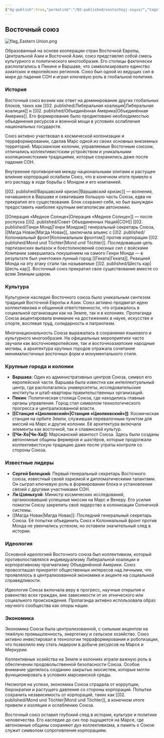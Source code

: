 ```yaml
---
{"dg-publish":true,"permalink":"/02-published/vostochnyj-soyuz/","tags":["фракция"]}
---
```


## Восточный союз

![flag_Eastern Union.png](/img/user/09.%20files/flag_Eastern%20Union.png)

Образованный на основе кооперации стран Восточной Европы, Центральной Азии и Восточной Азии, союз представлял собой смесь культурного и политического многообразия. Его столицы фактически располагались в Пекине и Варшаве, что символизировало единство азиатских и европейских регионов. Союз был одной из ведущих сил в мире до падения СОН и играл ключевую роль в глобальной политике.

### История

Восточный союз возник как ответ на доминирование других глобальных блоков, таких как [[02. published/Либеральная коалиция\|Либеральная коалиция]] и [[02. published/Объединённая Америка\|Объединённая Америка]]. Его формирование было продиктовано необходимостью объединения ресурсов и военной мощи в условиях ослабления национальных государств.

Союз активно участвовал в космической колонизации и терраформировании, сделав Марс одной из своих основных внеземных территорий. Марсианские колонии, управляемые Восточным союзом, отличались коллективистским устройством и уникальными изоляционистскими традициями, которые сохранились даже после падения СОН.

Внутренние противоречия между национальными элитами и растущее влияние корпораций ослабили Союз, что в конечном итоге привело к его распаду в ходе борьбы с Мондом и его компанией.

[[02. published/Варшавский кризис\|Варшавский кризис]] — волнения, начавшиеся в Варшаве и охватившие большую часть Союза, едва не прекратил его существования. Блок сохранил себя, но был вынужден предоставить наиболее крупным мегаполисам автономию.

[[Операция «Медное Солнце»\|Операция «Медное Солнце»]] — после роспуска [[02. published/Совет Объединенных Наций\|СОН]] [[02. published/Генри Монд\|Генри Мондом]] генеральный секретарь Союза, [[Магда Новак\|Магда Новак]], заключила альянс с [[02. published/Колониальный фронт\|Колониальным фронтом]] против корпорации [[02. published/Mond und Töchter\|Mond und Töchter]]. Последовавшая цепь партизанских вылазок и боестолкновений союзных сил с войсками Компании завершилась покушением на самого Генри Монда — в результате был уничтожен лунный город [[Геката\|Геката]]. Реакцией Монда на эту атаку стали так называемые [[02. published/Шесть кар\|Шесть кар]]. Восточный союз прекратил свое существование вместе со всем Земным шаром. 

### Культура

Культурное наследие Восточного союза было уникальным синтезом традиций Восточной Европы и Азии. Союз активно продвигал идею коллективизма и общинной ответственности, что отражалось в социальной организации как на Земле, так и в колониях. Пропаганда Союза акцентировала внимание на достижениях в науке, искусстве и спорте, воспевая труд, солидарность и патриотизм.

Многонациональность Союза выражалась в сохранении языкового и культурного многообразия. На официальных мероприятиях часто звучали как восточноевропейские, так и восточноазиатские народные мотивы, а архитектура крупных городов отражала сочетание минималистичных восточных форм и монументального стиля.

### Крупные города и колонии

- **Варшава**: Один из административных центров Союза, символ его европейской части. Варшава была известна как интеллектуальный центр, где располагались университеты, исследовательские институты и штаб-квартиры правительственных организаций.
- **Пекин**: Политическая столица Союза, где находились главные органы управления. Город стал символом технологического прогресса и централизованной власти.
- **[[Станция «Циолковский»\|Станция «Циолковский»]]**: Космическая станция на орбите Земли, служившая перевалочным пунктом для миссий на Марс и другие колонии. Её архитектура включала элементы как восточной, так и славянской культур.
- **[[Чи-Хо\|Чи-Хо]]**: Марсианский аванпост Союза. Здесь были созданы автономные общины фермеров и шахтёров, которые продолжали коллективистскую традицию даже после утраты контроля со стороны Союза.

### Известные лидеры

- **Сергей Белецкий**: Первый генеральный секретарь Восточного союза, известный своей харизмой и дипломатическими талантами. Он сыграл ключевую роль в формировании блока и установлении связей с другими участниками СОН.
- **Ли Цзяньхуэй**: Министр космических исследований, организовавший успешные миссии на Марс и Венеру. Его усилия помогли Союзу закрепить своё лидерство в колонизации Солнечной системы.
- [[Магда Новак\|Магда Новак]]: Последний генеральный секретарь Союза. Её попытки объединить Союз и Колониальный фронт против Монда не увенчались успехом, но оставили значительный след в истории.

### Идеология

Основной идеологией Восточного союза был коллективизм, который противопоставлялся индивидуализму Либеральной коалиции и корпоративному прагматизму Объединённой Америки. Союз провозглашал приоритет общественных интересов над личными, что проявлялось в централизованной экономике и акценте на социальной справедливости.

Идеология Союза включала веру в прогресс, научные открытия и равенство всех граждан, вне зависимости от их этнического или социального происхождения. Пропаганда активно использовала образ научного сообщества как опоры нации.

### Экономика

Экономика Союза была централизованной, с сильным акцентом на тяжёлую промышленность, энергетику и сельское хозяйство. Союз активно инвестировал в технологии терраформирования и роботизации, что позволило ему стать лидером в добыче ресурсов на Марсе и Меркурии.

Коллективные хозяйства на Земле и колониях играли важную роль в обеспечении продовольственной безопасности Союза. Особое внимание уделялось созданию закрытых экосистем, которые могли функционировать в условиях марсианской среды.

Несмотря на успехи, экономика Союза страдала от коррупции, бюрократии и растущего давления со стороны корпораций. Попытки сохранить независимость от корпораций, таких как [[02. published/Mond und Töchter\|Mond und Töchter]], в конечном итоге привели к изоляции и ослаблению Союза.

Восточный союз оставил глубокий след в истории, культуре и политике человечества. Его наследие до сих пор ощущается на Марсе, где автономные общины сохраняют дух коллективизма, а память о Союзе служит символом сопротивления корпорациям.